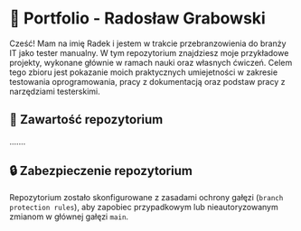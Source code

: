 # 🧪 Portfolio - Radosław Grabowski

Cześć! Mam na imię Radek i jestem w trakcie przebranzowienia do branży IT jako tester manualny. 
W tym repozytorium znajdziesz moje przykładowe projekty, wykonane głównie w ramach nauki oraz własnych ćwiczeń.
Celem tego zbioru jest pokazanie moich praktycznych umiejetności w zakresie testowania oprogramowania, pracy z dokumentacją
oraz podstaw pracy z narzędziami testerskimi.

## 🧰 Zawartość repozytorium
.......







## 🔒 Zabezpieczenie repozytorium

Repozytorium zostało skonfigurowane z zasadami ochrony gałęzi (`branch protection rules`), aby zapobiec przypadkowym lub nieautoryzowanym zmianom w głównej gałęzi `main`.

